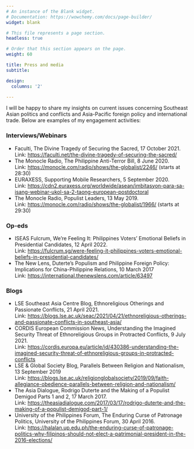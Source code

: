 ```yaml
---
# An instance of the Blank widget.
# Documentation: https://wowchemy.com/docs/page-builder/
widget: blank

# This file represents a page section.
headless: true

# Order that this section appears on the page.
weight: 60

title: Press and media
subtitle:

design:
  columns: '2'

---
```

I will be happy to share my insights on current issues concerning Southeast Asian politics and conflicts and Asia-Pacific foreign policy and international trade. Below are examples of my engagement activities:

### Interviews/Webinars

 * Faculti, The Divine Tragedy of Securing the Sacred, 17 October 2021.<br/>Link: https://faculti.net/the-divine-tragedy-of-securing-the-sacred/
 * The Monocle Radio, The Philippine Anti-Terror Bill, 8 June 2020.<br/>Link: https://monocle.com/radio/shows/the-globalist/2246/ (starts at 28:30)
 * EURAXESS, Supporting Mobile Researchers, 5 September 2020.<br/>Link: https://cdn2.euraxess.org/worldwide/asean/imbitasyon-para-sa-isang-webinar-ukol-sa-2-taong-european-postdoctoral
 * The Monocle Radio, Populist Leaders, 13 May 2019.<br/>Link: https://monocle.com/radio/shows/the-globalist/1966/ (starts at 29:30)


### Op-eds

 * ISEAS Fulcrum, We’re Feeling It: Philippines Voters’ Emotional Beliefs in Presidential Candidates, 12 April 2022.<br/>Link: https://fulcrum.sg/were-feeling-it-philippines-voters-emotional-beliefs-in-presidential-candidates/
 * The New Lens, Duterte’s Populism and Philippine Foreign Policy: Implications for China-Philippine Relations, 10 March 2017<br/>Link: https://international.thenewslens.com/article/63497

### Blogs

 * LSE Southeast Asia Centre Blog, Ethnoreligious Otherings and Passionate Conflicts, 21 April 2021.<br/>Link: https://blogs.lse.ac.uk/seac/2021/04/21/ethnoreligious-otherings-and-passionate-conflicts-in-southeast-asia/
 * CORDIS European Commission News, Understanding the Imagined Security Threat of Ethnoreligious Groups in Protracted Conflicts, 9 July 2021.<br/>Link: https://cordis.europa.eu/article/id/430386-understanding-the-imagined-security-threat-of-ethnoreligious-groups-in-protracted-conflicts
 * LSE & Global Society Blog, Parallels Between Religion and Nationalism, 13 September 2019<br/>Link: https://blogs.lse.ac.uk/religionglobalsociety/2019/09/faith-allegiance-obedience-parallels-between-religion-and-nationalism/
 * The Asia Dialogue, Rodrigo Duterte and the Making of a Populist Demigod Parts 1 and 2, 17 March 2017.<br/>Link: https://theasiadialogue.com/2017/03/17/rodrigo-duterte-and-the-making-of-a-populist-demigod-part-1/
 * University of the Philippines Forum, The Enduring Curse of Patronage Politics, University of the Philippines Forum, 30 April 2016.<br/>Link: https://halalan.up.edu.ph/the-enduring-curse-of-patronage-politics-why-filipinos-should-not-elect-a-patrimonial-president-in-the-2016-elections/
